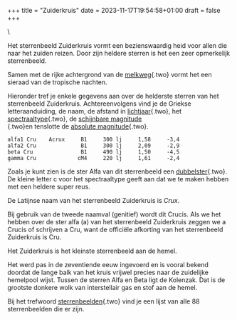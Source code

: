 +++
title = "Zuiderkruis"
date = 2023-11-17T19:54:58+01:00
draft = false
+++

\

Het sterrenbeeld Zuiderkruis vormt een bezienswaardig heid voor allen
die naar het zuiden reizen. Door zijn heldere sterren is het een zeer
opmerkelijk sterrenbeeld.

Samen met de rijke achtergrond van de [melkweg](melkweg.html){.two}
vormt het een sieraad van de tropische nachten.

Hieronder tref je enkele gegevens aan over de helderste sterren van het
sterrenbeeld Zuiderkruis. Achtereenvolgens vind je de Griekse
letteraanduiding, de naam, de afstand in
[lichtjaar](lichtjaa.html){.two}, het
[spectraaltype](spectraa.html){.two}, de [schijnbare magnitude\
](magnitud.html){.two}en tenslotte de [absolute
magnitude](absolute.html){.two}.

     
    alfa1 Cru    Acrux     B1     300 lj     1,58     -3,4 
    alfa2 Cru              B1     300 lj     2,09     -2,9 
    beta Cru               B1     490 lj     1,50     -4,5 
    gamma Cru             cM4     220 lj     1,61     -2,4

Zoals je kunt zien is de ster Alfa van dit sterrenbeeld een
[dubbelster](dubbelst.html){.two}. De kleine letter c voor het
spectraaltype geeft aan dat we te maken hebben met een heldere super
reus.

De Latijnse naam van het sterrenbeeld Zuiderkruis is *Crux*.

Bij gebruik van de tweede naamval (genitief) wordt dit Crucis. Als we
het hebben over de ster alfa (a) van het sterrenbeeld Zuiderkruis zeggen
we a Crucis of schrijven a Cru, want de officiële afkorting van het
sterrenbeeld Zuiderkruis is Cru.

Het Zuiderkruis is het kleinste sterrenbeeld aan de hemel.

Het werd pas in de zeventiende eeuw ingevoerd en is vooral bekend
doordat de lange balk van het kruis vrijwel precies naar de zuidelijke
hemelpool wijst. Tussen de sterren Alfa en Beta ligt de Kolenzak. Dat is
de grootste donkere wolk van interstellair gas en stof aan de hemel.

Bij het trefwoord [sterrenbeelden](sterrenb.html){.two} vind je een
lijst van alle 88 sterrenbeelden die er zijn.
